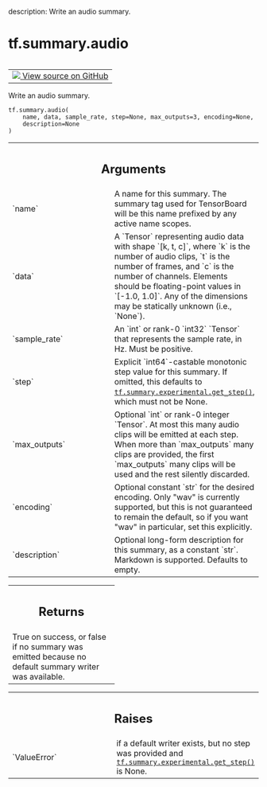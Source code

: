 description: Write an audio summary.

<div itemscope itemtype="http://developers.google.com/ReferenceObject">
<meta itemprop="name" content="tf.summary.audio" />
<meta itemprop="path" content="Stable" />
</div>

# tf.summary.audio

<!-- Insert buttons and diff -->

<table class="tfo-notebook-buttons tfo-api nocontent" align="left">
<td>
  <a target="_blank" href="https://github.com/tensorflow/tensorboard/tree/2.7.0/tensorboard/plugins/audio/summary_v2.py#L32-L125">
    <img src="https://www.tensorflow.org/images/GitHub-Mark-32px.png" />
    View source on GitHub
  </a>
</td>
</table>



Write an audio summary.

<pre class="devsite-click-to-copy prettyprint lang-py tfo-signature-link">
<code>tf.summary.audio(
    name, data, sample_rate, step=None, max_outputs=3, encoding=None,
    description=None
)
</code></pre>



<!-- Placeholder for "Used in" -->


<!-- Tabular view -->
 <table class="responsive fixed orange">
<colgroup><col width="214px"><col></colgroup>
<tr><th colspan="2"><h2 class="add-link">Arguments</h2></th></tr>

<tr>
<td>
`name`
</td>
<td>
A name for this summary. The summary tag used for TensorBoard will
be this name prefixed by any active name scopes.
</td>
</tr><tr>
<td>
`data`
</td>
<td>
A `Tensor` representing audio data with shape `[k, t, c]`,
where `k` is the number of audio clips, `t` is the number of
frames, and `c` is the number of channels. Elements should be
floating-point values in `[-1.0, 1.0]`. Any of the dimensions may
be statically unknown (i.e., `None`).
</td>
</tr><tr>
<td>
`sample_rate`
</td>
<td>
An `int` or rank-0 `int32` `Tensor` that represents the
sample rate, in Hz. Must be positive.
</td>
</tr><tr>
<td>
`step`
</td>
<td>
Explicit `int64`-castable monotonic step value for this summary. If
omitted, this defaults to <a href="../../tf/summary/experimental/get_step.md"><code>tf.summary.experimental.get_step()</code></a>, which must
not be None.
</td>
</tr><tr>
<td>
`max_outputs`
</td>
<td>
Optional `int` or rank-0 integer `Tensor`. At most this
many audio clips will be emitted at each step. When more than
`max_outputs` many clips are provided, the first `max_outputs`
many clips will be used and the rest silently discarded.
</td>
</tr><tr>
<td>
`encoding`
</td>
<td>
Optional constant `str` for the desired encoding. Only "wav"
is currently supported, but this is not guaranteed to remain the
default, so if you want "wav" in particular, set this explicitly.
</td>
</tr><tr>
<td>
`description`
</td>
<td>
Optional long-form description for this summary, as a
constant `str`. Markdown is supported. Defaults to empty.
</td>
</tr>
</table>



<!-- Tabular view -->
 <table class="responsive fixed orange">
<colgroup><col width="214px"><col></colgroup>
<tr><th colspan="2"><h2 class="add-link">Returns</h2></th></tr>
<tr class="alt">
<td colspan="2">
True on success, or false if no summary was emitted because no default
summary writer was available.
</td>
</tr>

</table>



<!-- Tabular view -->
 <table class="responsive fixed orange">
<colgroup><col width="214px"><col></colgroup>
<tr><th colspan="2"><h2 class="add-link">Raises</h2></th></tr>

<tr>
<td>
`ValueError`
</td>
<td>
if a default writer exists, but no step was provided and
<a href="../../tf/summary/experimental/get_step.md"><code>tf.summary.experimental.get_step()</code></a> is None.
</td>
</tr>
</table>

